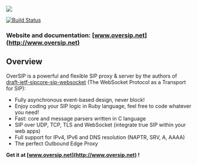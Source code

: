 <a href="http://www.oversip.net"><img src="http://www.oversip.net/images/oversip-banner.png"/></a>

[![Build Status](https://secure.travis-ci.org/versatica/OverSIP.png?branch=master)](http://travis-ci.org/versatica/OverSIP)

### Website and documentation: [www.oversip.net](http://www.oversip.net)

## Overview

OverSIP is a powerful and flexible SIP proxy & server by the authors of [draft-ietf-sipcore-sip-websocket](http://tools.ietf.org/html/draft-ietf-sipcore-sip-websocket) (The WebSocket Protocol as a Transport for SIP):

* Fully asynchronous event-based design, never block!
* Enjoy coding your SIP logic in Ruby language, feel free to code whatever you need!
* Fast: core and message parsers written in C language
* SIP over UDP, TCP, TLS and WebSocket (integrate true SIP within your web apps)
* Full support for IPv4, IPv6 and DNS resolution (NAPTR, SRV, A, AAAA)
* The perfect Outbound Edge Proxy

**Get it at [www.oversip.net](http://www.oversip.net) !**